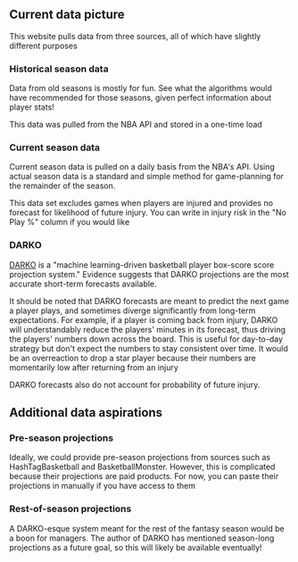 ## Current data picture

This website pulls data from three sources, all of which have slightly different purposes

### Historical season data

Data from old seasons is mostly for fun. See what the algorithms would have recommended for those seasons, given perfect information about player stats! 

This data was pulled from the NBA API and stored in a one-time load

### Current season data

Current season data is pulled on a daily basis from the NBA's API. Using actual season data is a standard and simple method for game-planning for the remainder of the season. 

This data set excludes games when players are injured and provides no forecast for likelihood of future injury. You can write in injury risk in the "No Play %" column if you would like 

### DARKO

[DARKO](https://apanalytics.shinyapps.io/DARKO/) is a "machine learning-driven basketball player box-score score projection system." Evidence suggests that DARKO projections are the most 
accurate short-term forecasts available. 

It should be noted that DARKO forecasts are meant to predict the next game a player plays, and sometimes diverge significantly from long-term expectations. For example, if a player is 
coming back from injury, DARKO will understandably reduce the players' minutes in its forecast, thus driving the players' numbers down across the board. This is useful for day-to-day
strategy but don't expect the numbers to stay consistent over time. It would be an overreaction to drop a star player because their numbers are momentarily low after returning from an injury

DARKO forecasts also do not account for probability of future injury. 

## Additional data aspirations

### Pre-season projections

Ideally, we could provide pre-season projections from sources such as HashTagBasketball and BasketballMonster. However, this is complicated because their projections are paid products. For 
now, you can paste their projections in manually if you have access to them

### Rest-of-season projections

A DARKO-esque system meant for the rest of the fantasy season would be a boon for managers. The author of DARKO has mentioned season-long projections as a future goal, so this will likely be 
available eventually!
